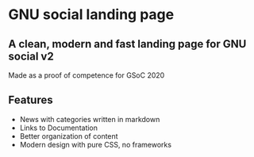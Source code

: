 # GNU social landing page
## A clean, modern and fast landing page for GNU social v2
Made as a proof of competence for GSoC 2020

## Features
* News with categories written in markdown
* Links to Documentation
* Better organization of content
* Modern design with pure CSS, no frameworks

